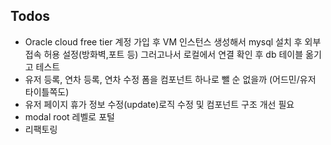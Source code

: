 ## Todos

-   Oracle cloud free tier 계정 가입 후 VM 인스턴스 생성해서 mysql 설치 후 외부 접속 허용 설정(방화벽,포트 등) 그러고나서 로컬에서 연결 확인 후 db 테이블 옮기고 테스트
-   유저 등록, 연차 등록, 연차 수정 폼을 컴포넌트 하나로 뺄 순 없을까 (어드민/유저 타이틀쪽도)
-   유저 페이지 휴가 정보 수정(update)로직 수정 및 컴포넌트 구조 개선 필요
-   modal root 레벨로 포털
-   리팩토링
